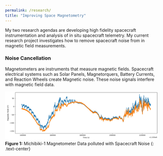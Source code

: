 ```yaml
---
permalink: /research/
title: "Improving Space Magnetometry"
---
```


My two research agendas are developing high fidelity spacecraft instrumentation and analysis of in situ spacecraft telemetry. My current research project investigates how to remove spacecraft noise from in magnetic field measurements.

### Noise Cancellation

Magnetometers are instruments that measure magnetic fields. Spacecraft electrical systems such as Solar Panels, Magnetorquers, Battery Currents, and Reaction Wheels create Magnetic noise. These noise signals interfere with magnetic field data.

![](/images/UBSS/michibiki.jpg)
**Figure 1:** Michibiki-1 Magnetometer Data polluted with Spacecraft Noise {: .text-center}